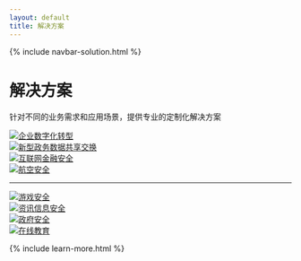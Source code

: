 ```yaml
---
layout: default
title: 解决方案
---
```


{% include navbar-solution.html %}
<div class="solution-banner">
    <div class="solution-banner-info">
        <h1>解决方案</h1>
        <p>针对不同的业务需求和应用场景，提供专业的定制化解决方案</p>
    </div>
</div>
<div class="solution-content-items container">
    <div class="row">
        <div class="col-sm-6 col-md-3">
            <a href="{{ site.baseurl}}{% post_url 2018-04-08-solution-corporate-digitization %}" class="solution-content-item"><img src="{{ site.baseurl }}/public/image/solution/solution-corporate-digitization.png"><span>企业数字化转型</span></a>
        </div>
        <div class="col-sm-6 col-md-3">
            <a href="{{ site.baseurl}}{% post_url 2018-04-08-solution-new-government-affairs %}" class="solution-content-item"><img src="{{ site.baseurl }}/public/image/solution/solution-new-government-affairs.png"><span>新型政务数据共享交换</span></a>
        </div>
        <div class="col-sm-6 col-md-3">
            <a href="{{ site.baseurl}}{% post_url 2018-04-08-solution-internet-banking %}" class="solution-content-item"><img src="{{ site.baseurl }}/public/image/solution/solution-internet-banking.png"><span>互联网金融安全</span></a>
        </div>
        <div class="col-sm-6 col-md-3">
            <a href="{{ site.baseurl}}{% post_url 2018-04-08-solution-aviation-safety %}" class="solution-content-item"><img src="{{ site.baseurl }}/public/image/solution/solution-aviation-safety.png"><span>航空安全</span></a>
        </div>
    </div>
    <hr>
    <div class="row">
        <div class="col-sm-6 col-md-3">
            <a href="{{ site.baseurl}}{% post_url 2018-04-08-solution-game-safety %}" class="solution-content-item"><img src="{{ site.baseurl }}/public/image/solution/solution-game-safety.png"><span>游戏安全</span></a>
        </div>
        <div class="col-sm-6 col-md-3">
            <a href="{{ site.baseurl}}{% post_url 2018-04-08-solution-information-security %}" class="solution-content-item"><img src="{{ site.baseurl }}/public/image/solution/solution-information-security.png"><span>资讯信息安全</span></a>
        </div>
        <div class="col-sm-6 col-md-3">
            <a href="{{ site.baseurl}}{% post_url 2018-04-08-solution-government-security %}" class="solution-content-item"><img src="{{ site.baseurl }}/public/image/solution/solution-government-security.png"><span>政府安全</span></a>
        </div>
        <div class="col-sm-6 col-md-3">
            <a href="{{ site.baseurl}}{% post_url 2018-04-08-solution-online-education %}" class="solution-content-item"><img src="{{ site.baseurl }}/public/image/solution/solution-online-education.png"><span>在线教育</span></a>
        </div>
    </div>
</div>

{% include learn-more.html %}

<div class="clean"></div>